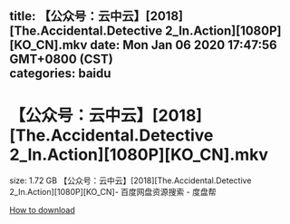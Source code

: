 
title: 【公众号：云中云】[2018][The.Accidental.Detective 2_In.Action][1080P][KO_CN].mkv
date: Mon Jan 06 2020 17:47:56 GMT+0800 (CST)    
categories: baidu
---

# 【公众号：云中云】[2018][The.Accidental.Detective 2_In.Action][1080P][KO_CN].mkv
size: 1.72 GB
 【公众号：云中云】[2018][The.Accidental.Detective 2_In.Action][1080P][KO_CN]- 百度网盘资源搜索 - 度盘帮
 

[How to download](https://bpcam.bemobtrk.com/go/2ceec3aa-1ca2-46d6-b9ff-aaa5c184517c?jno=864)